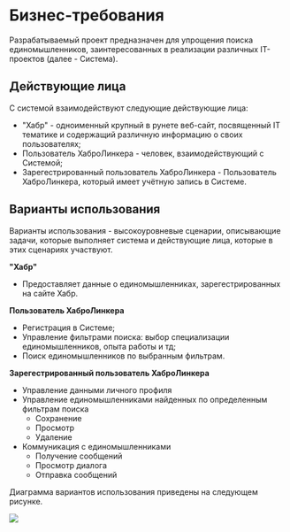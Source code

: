 # Бизнес-требования

Разрабатываемый проект предназначен для упрощения поиска единомышленников, заинтересованных в реализации различных IT-проектов (далее - Система).

## Действующие лица

С системой взаимодействуют следующие действующие лица:
- "Хабр" - одноименный крупный в рунете веб-сайт, посвященный IT тематике и содержащий различную информацию о своих пользователях;
- Пользователь ХаброЛинкера - человек, взаимодействующий с Системой;
- Зарегестрированный пользователь ХаброЛинкера - Пользователь ХаброЛинкера, который имеет учётную запись в Системе.

## Варианты использования

Варианты использования - высокоуровневые сценарии, описывающие задачи, которые выполняет система и действующие лица, которые в этих сценариях участвуют.

**"Хабр"**
- Предоставляет данные о единомышленниках, зарегестрированных на сайте Хабр.

**Пользователь ХаброЛинкера**
- Регистрация в Системе;
- Управление фильтрами поиска: выбор специализации единомышленников, опыта работы и тд;
- Поиск единомышленников по выбранным фильтрам.

**Зарегестрированный пользователь ХаброЛинкера**
- Управление данными личного профиля
- Управление единомышленниками найденных по определенным фильтрам поиска
  - Сохранение
  - Просмотр
  - Удаление
- Коммуникация с единомышленниками
    - Получение сообщений
    - Просмотр диалога
    - Отправка сообщений

Диаграмма вариантов использования приведены на следующем рисунке.

![](use-cases.png)